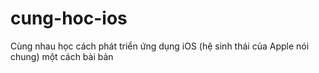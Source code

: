 # cung-hoc-ios
Cùng nhau học cách phát triển ứng dụng iOS (hệ sinh thái của Apple nói chung) một cách bài bản
